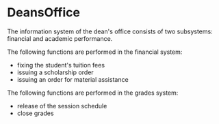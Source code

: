 # DeansOffice

The information system of the dean's office consists of two subsystems: financial and academic performance.

The following functions are performed in the financial system: 
* fixing the student's tuition fees
* issuing a scholarship order
* issuing an order for material assistance

The following functions are performed in the grades system:
* release of the session schedule
* close grades

